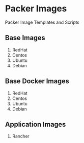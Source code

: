 # Packer Images
Packer Image Templates and Scripts

## Base Images
1. RedHat
2. Centos
3. Ubuntu
4. Debian

## Base Docker Images
1. RedHat
2. Centos
3. Ubuntu
4. Debian

## Application Images
1. Rancher
